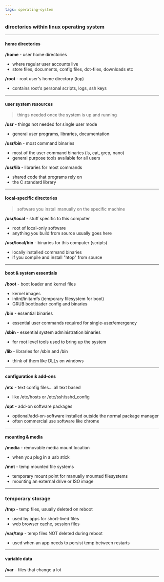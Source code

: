 ```yaml
---
tags: operating-system
---
```


### directories within linux operating system

---
#### home directories

**/home** - user home directories
- where regular user accounts live
- store files, documents, config files, dot-files, downloads etc

**/root** - root user's home directory (top)
- contains root's personal scripts, logs, ssh keys

---
#### user system resources

> things needed once the system is up and running

**/usr** - things not needed for single user mode
- general user programs, libraries, documentation

**/usr/bin** - most command binaries
- most of the user command binaries (ls, cat, grep, nano)
- general purpose tools available for all users

**/usr/lib** - libraries for most commands
- shared code that programs rely on
- the C standard library

---

#### local-specific directories

> software you install manually on the specific machine

**/usr/local** - stuff specific to this computer
- root of local-only software
- anything you build from source usually goes here

**/usr/local/bin** - binaries for this computer (scripts)
- locally installed command binaries
- if you compile and install "htop" from source

---

#### boot & system essentials

**/boot** - boot loader and kernel files
- kernel images
- initrd/initamfs (temporary filesystem for boot)
- GRUB bootloader config and binaries

**/bin** - essential binaries
- essential user commands required for single-user/emergency

**/sbin** - essential system administration binaries
- for root level tools used to bring up the system

**/lib** - libraries for /sbin and /bin 
- think of them like DLLs on windows

---

#### configuration & add-ons

**/etc** - text config files... all text based
- like /etc/hosts or /etc/ssh/sshd_config

**/opt** - add-on software packages
- optional/add-on-software installed outside the normal package manager
- often commercial use software like chrome

---

#### mounting & media

**/media** - removable media mount location
- when you plug in a usb stick

**/mnt** - temp mounted file systems
- temporary mount point for manually mounted filesystems
- mounting an external drive or ISO image

----

### temporary storage

**/tmp** - temp files, usually deleted on reboot
- used by apps for short-lived files
- web browser cache, session files

**/var/tmp** - temp files NOT deleted during reboot
- used when an app needs to persist temp between restarts

---
#### variable data

**/var** - files that change a lot

---






